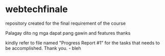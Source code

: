 # webtechfinale
repository created for the final requirement of the course

Palagay dito ng mga dapat pang gawin and features thanks

kindly refer to file named "Progress Report #1" for the tasks that needs to be accomplished. Thank you. - bleh